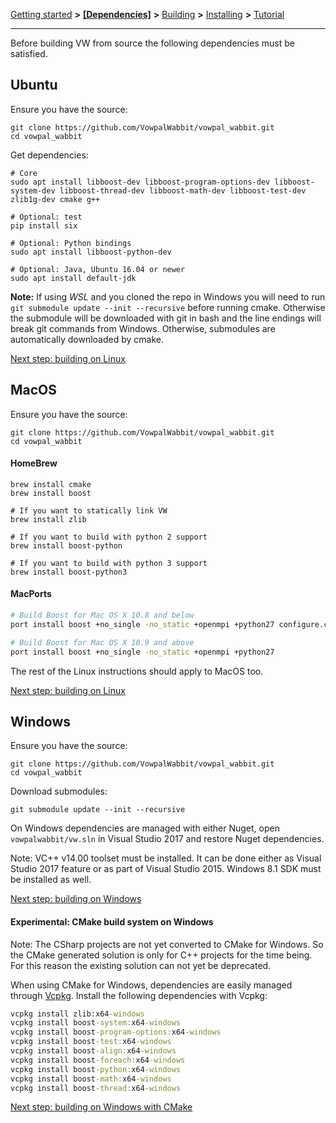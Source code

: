 [Getting started](https://github.com/VowpalWabbit/vowpal_wabbit/wiki/Getting-started) **>** [**[Dependencies]**](https://github.com/VowpalWabbit/vowpal_wabbit/wiki/Dependencies) **>** [Building](https://github.com/VowpalWabbit/vowpal_wabbit/wiki/Building) **>** [Installing](https://github.com/VowpalWabbit/vowpal_wabbit/wiki/Installing) **>** [Tutorial](https://github.com/VowpalWabbit/vowpal_wabbit/wiki/Tutorial)

<hr>

Before building VW from source the following dependencies must be satisfied.

## Ubuntu
Ensure you have the source:
```
git clone https://github.com/VowpalWabbit/vowpal_wabbit.git
cd vowpal_wabbit
```
Get dependencies:
```shell
# Core
sudo apt install libboost-dev libboost-program-options-dev libboost-system-dev libboost-thread-dev libboost-math-dev libboost-test-dev zlib1g-dev cmake g++

# Optional: test
pip install six

# Optional: Python bindings
sudo apt install libboost-python-dev

# Optional: Java, Ubuntu 16.04 or newer
sudo apt install default-jdk
```

**Note:** If using *WSL* and you cloned the repo in Windows you will need to run `git submodule update --init --recursive` before running cmake. Otherwise the submodule will be downloaded with git in bash and the line endings will break git commands from Windows. Otherwise, submodules are automatically downloaded by cmake.

[Next step: building on Linux](https://github.com/VowpalWabbit/vowpal_wabbit/wiki/Building#linux)

## MacOS
Ensure you have the source:
```
git clone https://github.com/VowpalWabbit/vowpal_wabbit.git
cd vowpal_wabbit
```
#### HomeBrew
```shell
brew install cmake
brew install boost

# If you want to statically link VW
brew install zlib

# If you want to build with python 2 support
brew install boost-python

# If you want to build with python 3 support
brew install boost-python3
```

#### MacPorts
```bash
# Build Boost for Mac OS X 10.8 and below
port install boost +no_single -no_static +openmpi +python27 configure.cxx_stdlib=libc++ configure.cxx=clang++

# Build Boost for Mac OS X 10.9 and above
port install boost +no_single -no_static +openmpi +python27
```

The rest of the Linux instructions should apply to MacOS too.

[Next step: building on Linux](https://github.com/VowpalWabbit/vowpal_wabbit/wiki/Building#linux)

## Windows
Ensure you have the source:
```
git clone https://github.com/VowpalWabbit/vowpal_wabbit.git
cd vowpal_wabbit
```
Download submodules:
```
git submodule update --init --recursive
```
On Windows dependencies are managed with either Nuget, open `vowpalwabbit/vw.sln` in Visual Studio 2017 and restore Nuget dependencies.

Note: VC++ v14.00  toolset must be installed. It can be done either as Visual Studio 2017 feature or as part of Visual Studio 2015. Windows 8.1 SDK must be installed as well.

[Next step: building on Windows](https://github.com/VowpalWabbit/vowpal_wabbit/wiki/Building#windows)

#### Experimental: CMake build system on Windows
Note: The CSharp projects are not yet converted to CMake for Windows. So the CMake generated solution is only for C++ projects for the time being. For this reason the existing solution can not yet be deprecated. 

When using CMake for Windows, dependencies are easily managed through [Vcpkg](https://github.com/Microsoft/vcpkg). Install the following dependencies with Vcpkg:
```cmd
vcpkg install zlib:x64-windows
vcpkg install boost-system:x64-windows
vcpkg install boost-program-options:x64-windows
vcpkg install boost-test:x64-windows
vcpkg install boost-align:x64-windows
vcpkg install boost-foreach:x64-windows
vcpkg install boost-python:x64-windows
vcpkg install boost-math:x64-windows
vcpkg install boost-thread:x64-windows
```

[Next step: building on Windows with CMake](https://github.com/VowpalWabbit/vowpal_wabbit/wiki/Building#experimental-using-cmake-on-windows)
